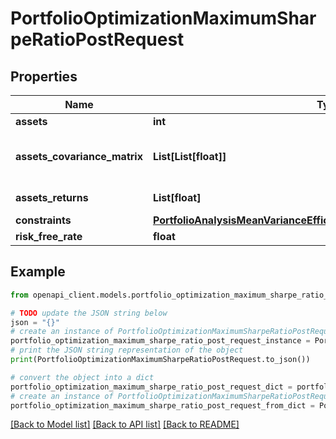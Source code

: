 # PortfolioOptimizationMaximumSharpeRatioPostRequest


## Properties

Name | Type | Description | Notes
------------ | ------------- | ------------- | -------------
**assets** | **int** | The number of assets | 
**assets_covariance_matrix** | **List[List[float]]** | assetsCovarianceMatrix[i][j] is the covariance between the asset i and the asset j | 
**assets_returns** | **List[float]** | assetsReturns[i] is the arithmetic return of asset i | 
**constraints** | [**PortfolioAnalysisMeanVarianceEfficientFrontierPostRequestConstraints**](PortfolioAnalysisMeanVarianceEfficientFrontierPostRequestConstraints.md) |  | [optional] 
**risk_free_rate** | **float** | The risk free rate | 

## Example

```python
from openapi_client.models.portfolio_optimization_maximum_sharpe_ratio_post_request import PortfolioOptimizationMaximumSharpeRatioPostRequest

# TODO update the JSON string below
json = "{}"
# create an instance of PortfolioOptimizationMaximumSharpeRatioPostRequest from a JSON string
portfolio_optimization_maximum_sharpe_ratio_post_request_instance = PortfolioOptimizationMaximumSharpeRatioPostRequest.from_json(json)
# print the JSON string representation of the object
print(PortfolioOptimizationMaximumSharpeRatioPostRequest.to_json())

# convert the object into a dict
portfolio_optimization_maximum_sharpe_ratio_post_request_dict = portfolio_optimization_maximum_sharpe_ratio_post_request_instance.to_dict()
# create an instance of PortfolioOptimizationMaximumSharpeRatioPostRequest from a dict
portfolio_optimization_maximum_sharpe_ratio_post_request_from_dict = PortfolioOptimizationMaximumSharpeRatioPostRequest.from_dict(portfolio_optimization_maximum_sharpe_ratio_post_request_dict)
```
[[Back to Model list]](../README.md#documentation-for-models) [[Back to API list]](../README.md#documentation-for-api-endpoints) [[Back to README]](../README.md)


